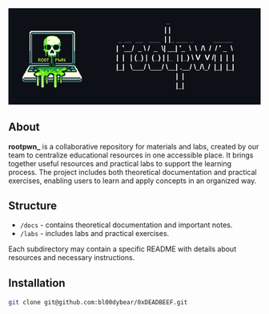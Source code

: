 <img src="./img/rootpwn_.png" width=600px>

## About

**rootpwn\_** is a collaborative repository for materials and labs, created by our team to centralize educational resources in one accessible place. It brings together useful resources and practical labs to support the learning process. The project includes both theoretical documentation and practical exercises, enabling users to learn and apply concepts in an organized way.

## Structure

- `/docs` - contains theoretical documentation and important notes.
- `/labs` - includes labs and practical exercises.

Each subdirectory may contain a specific README with details about resources and necessary instructions.

## Installation

```bash
git clone git@github.com:bl00dybear/0xDEADBEEF.git
```
